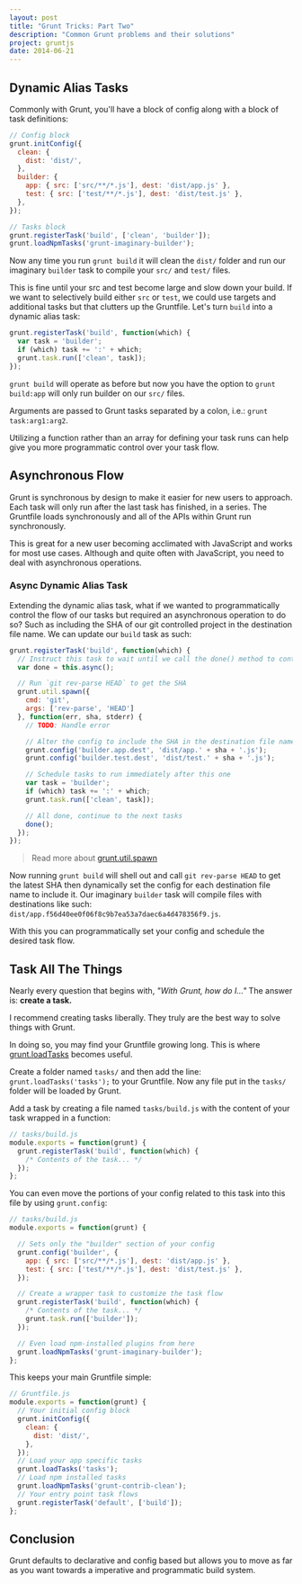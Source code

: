 ```yaml
---
layout: post
title: "Grunt Tricks: Part Two"
description: "Common Grunt problems and their solutions"
project: gruntjs
date: 2014-06-21
---
```


## Dynamic Alias Tasks

Commonly with Grunt, you'll have a block of config along with a block of task definitions:

``` javascript
// Config block
grunt.initConfig({
  clean: {
    dist: 'dist/',
  },
  builder: {
    app: { src: ['src/**/*.js'], dest: 'dist/app.js' },
    test: { src: ['test/**/*.js'], dest: 'dist/test.js' },
  },
});

// Tasks block
grunt.registerTask('build', ['clean', 'builder']);
grunt.loadNpmTasks('grunt-imaginary-builder');
```

Now any time you run `grunt build` it will clean the `dist/` folder and run our imaginary `builder` task to compile your `src/` and `test/` files.

This is fine until your src and test become large and slow down your build. If we want to selectively build either `src` or `test`, we could use targets and additional tasks but that clutters up the Gruntfile. Let's turn `build` into a dynamic alias task:

``` javascript
grunt.registerTask('build', function(which) {
  var task = 'builder';
  if (which) task += ':' + which;
  grunt.task.run(['clean', task]);
});
```

`grunt build` will operate as before but now you have the option to `grunt build:app` will only run builder on our `src/` files.

Arguments are passed to Grunt tasks separated by a colon, i.e.: `grunt task:arg1:arg2`.

Utilizing a function rather than an array for defining your task runs can help give you more programmatic control over your task flow.

## Asynchronous Flow

Grunt is synchronous by design to make it easier for new users to approach. Each task will only run after the last task has finished, in a series. The Gruntfile loads synchronously and all of the APIs within Grunt run synchronously.

This is great for a new user becoming acclimated with JavaScript and works for most use cases. Although and quite often with JavaScript, you need to deal with asynchronous operations.

### Async Dynamic Alias Task

Extending the dynamic alias task, what if we wanted to programmatically control the flow of our tasks but required an asynchronous operation to do so? Such as including the SHA of our git controlled project in the destination file name. We can update our `build` task as such:

``` javascript
grunt.registerTask('build', function(which) {
  // Instruct this task to wait until we call the done() method to continue
  var done = this.async();

  // Run `git rev-parse HEAD` to get the SHA
  grunt.util.spawn({
    cmd: 'git',
    args: ['rev-parse', 'HEAD']
  }, function(err, sha, stderr) {
    // TODO: Handle error

    // Alter the config to include the SHA in the destination file names
    grunt.config('builder.app.dest', 'dist/app.' + sha + '.js');
    grunt.config('builder.test.dest', 'dist/test.' + sha + '.js');

    // Schedule tasks to run immediately after this one
    var task = 'builder';
    if (which) task += ':' + which;
    grunt.task.run(['clean', task]);

    // All done, continue to the next tasks
    done();
  });
});
```

> Read more about [grunt.util.spawn](http://gruntjs.com/api/grunt.util#grunt.util.spawn)

Now running `grunt build` will shell out and call `git rev-parse HEAD` to get the latest SHA then dynamically set the config for each destination file name to include it. Our imaginary `builder` task will compile files with destinations like such: `dist/app.f56d40ee0f06f8c9b7ea53a7daec6a4d478356f9.js`.

With this you can programmatically set your config and schedule the desired task flow.

## Task All The Things

Nearly every question that begins with, *"With Grunt, how do I..."* The answer is: **create a task.**

I recommend creating tasks liberally. They truly are the best way to solve things with Grunt.

In doing so, you may find your Gruntfile growing long. This is where [grunt.loadTasks](http://gruntjs.com/api/grunt.task#grunt.task.loadtasks) becomes useful.

Create a folder named `tasks/` and then add the line: `grunt.loadTasks('tasks');` to your Gruntfile. Now any file put in the `tasks/` folder will be loaded by Grunt.

Add a task by creating a file named `tasks/build.js` with the content of your task wrapped in a function:

``` javascript
// tasks/build.js
module.exports = function(grunt) {
  grunt.registerTask('build', function(which) {
    /* Contents of the task... */
  });
};
```

You can even move the portions of your config related to this task into this file by using `grunt.config`:

``` javascript
// tasks/build.js
module.exports = function(grunt) {

  // Sets only the "builder" section of your config
  grunt.config('builder', {
    app: { src: ['src/**/*.js'], dest: 'dist/app.js' },
    test: { src: ['test/**/*.js'], dest: 'dist/test.js' },
  });

  // Create a wrapper task to customize the task flow
  grunt.registerTask('build', function(which) {
    /* Contents of the task... */
    grunt.task.run(['builder']);
  });

  // Even load npm-installed plugins from here
  grunt.loadNpmTasks('grunt-imaginary-builder');
};
```

This keeps your main Gruntfile simple:

``` javascript
// Gruntfile.js
module.exports = function(grunt) {
  // Your initial config block
  grunt.initConfig({
    clean: {
      dist: 'dist/',
    },
  });
  // Load your app specific tasks
  grunt.loadTasks('tasks');
  // Load npm installed tasks
  grunt.loadNpmTasks('grunt-contrib-clean');
  // Your entry point task flows
  grunt.registerTask('default', ['build']);
};
```

## Conclusion

Grunt defaults to declarative and config based but allows you to move as far as you want towards a imperative and programmatic build system.
